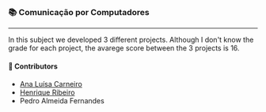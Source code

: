 ### :books: Comunicação por Computadores
***

In this subject we developed 3 different projects. Although I don't know the grade for each project, the avarege score between the 3 projects is 16. 

#### :handshake: Contributors 
- [Ana Luísa Carneiro](https://github.com/Analucar)
- [Henrique Ribeiro](https://github.com/henriq350)
- Pedro Almeida Fernandes
